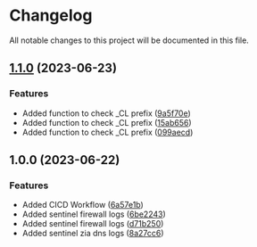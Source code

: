 # Changelog

All notable changes to this project will be documented in this file.

## [1.1.0](https://github.com/zscaler/terraform-azurerm-zia-sentinel-cloud-nss/compare/v1.0.1...v1.1.0) (2023-06-23)


### Features

* Added function to check _CL prefix ([9a5f70e](https://github.com/zscaler/terraform-azurerm-zia-sentinel-cloud-nss/commit/9a5f70eacc4da0a234a89ba26ea4c9afa4107305))
* Added function to check _CL prefix ([15ab656](https://github.com/zscaler/terraform-azurerm-zia-sentinel-cloud-nss/commit/15ab656d0b8e03e424f23d60af9b4fe03a33941f))
* Added function to check _CL prefix ([099aecd](https://github.com/zscaler/terraform-azurerm-zia-sentinel-cloud-nss/commit/099aecdf2a4566437c9491f8f36956f0803e6948))

## 1.0.0 (2023-06-22)


### Features

* Added CICD Workflow ([6a57e1b](https://github.com/zscaler/terraform-azurerm-zia-sentinel-cloud-nss/commit/6a57e1b21afe859f479c80f73fe62feff0981a7a))
* Added sentinel firewall logs ([6be2243](https://github.com/zscaler/terraform-azurerm-zia-sentinel-cloud-nss/commit/6be2243f14730fadeffc324c691dd35477416305))
* Added sentinel firewall logs ([d71b250](https://github.com/zscaler/terraform-azurerm-zia-sentinel-cloud-nss/commit/d71b2502a86a362c18ab5eb1e94c12758373c344))
* Added sentinel zia dns logs ([8a27cc6](https://github.com/zscaler/terraform-azurerm-zia-sentinel-cloud-nss/commit/8a27cc6c1b67b947fcfc3b10d94f286e3d461b45))
